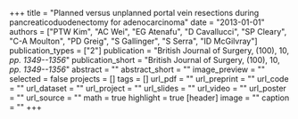 +++
title = "Planned versus unplanned portal vein resections during pancreaticoduodenectomy for adenocarcinoma"
date = "2013-01-01"
authors = ["PTW Kim", "AC Wei", "EG Atenafu", "D Cavallucci", "SP Cleary", "C-A Moulton", "PD Greig", "S Gallinger", "S Serra", "ID McGilvray"]
publication_types = ["2"]
publication = "British Journal of Surgery, (100), 10, _pp. 1349--1356_"
publication_short = "British Journal of Surgery, (100), 10, _pp. 1349--1356_"
abstract = ""
abstract_short = ""
image_preview = ""
selected = false
projects = []
tags = []
url_pdf = ""
url_preprint = ""
url_code = ""
url_dataset = ""
url_project = ""
url_slides = ""
url_video = ""
url_poster = ""
url_source = ""
math = true
highlight = true
[header]
image = ""
caption = ""
+++
